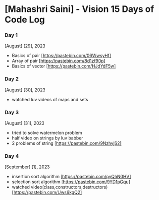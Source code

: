 # [Mahashri Saini] - Vision 15 Days of Code Log

### Day 1

[August] [29], 2023

- Basics of pair
  [https://pastebin.com/06WwsyHf]
- Array of pair
  [https://pastebin.com/8d1zf90p]
- Basics of vector
   [https://pastebin.com/HJdYdF5w]


 ### Day 2

[August] [30], 2023

- watched luv videos of maps and sets
  

 ### Day 3

[August] [31], 2023

- tried to solve watermelon problem
- half video on strings by luv babber
- 2 problems of string
   [https://pastebin.com/9NzhyjS2]


### Day 4

[September] [1], 2023

- insertion sort algorithm
  [https://pastebin.com/pyQhN0HV]
- selection sort algorithm
  [https://pastebin.com/9YD1pGqu]
- watched video(class,constructors,destructors)
   [https://pastebin.com/Uws6kgQ2]
